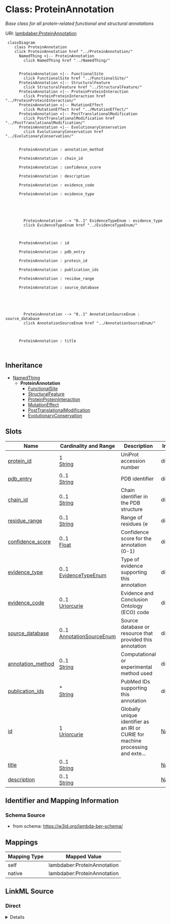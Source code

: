 

# Class: ProteinAnnotation 


_Base class for all protein-related functional and structural annotations_





URI: [lambdaber:ProteinAnnotation](https://w3id.org/lambda-ber-schema/ProteinAnnotation)





```mermaid
 classDiagram
    class ProteinAnnotation
    click ProteinAnnotation href "../ProteinAnnotation/"
      NamedThing <|-- ProteinAnnotation
        click NamedThing href "../NamedThing/"
      

      ProteinAnnotation <|-- FunctionalSite
        click FunctionalSite href "../FunctionalSite/"
      ProteinAnnotation <|-- StructuralFeature
        click StructuralFeature href "../StructuralFeature/"
      ProteinAnnotation <|-- ProteinProteinInteraction
        click ProteinProteinInteraction href "../ProteinProteinInteraction/"
      ProteinAnnotation <|-- MutationEffect
        click MutationEffect href "../MutationEffect/"
      ProteinAnnotation <|-- PostTranslationalModification
        click PostTranslationalModification href "../PostTranslationalModification/"
      ProteinAnnotation <|-- EvolutionaryConservation
        click EvolutionaryConservation href "../EvolutionaryConservation/"
      

      ProteinAnnotation : annotation_method
        
      ProteinAnnotation : chain_id
        
      ProteinAnnotation : confidence_score
        
      ProteinAnnotation : description
        
      ProteinAnnotation : evidence_code
        
      ProteinAnnotation : evidence_type
        
          
    
        
        
        ProteinAnnotation --> "0..1" EvidenceTypeEnum : evidence_type
        click EvidenceTypeEnum href "../EvidenceTypeEnum/"
    

        
      ProteinAnnotation : id
        
      ProteinAnnotation : pdb_entry
        
      ProteinAnnotation : protein_id
        
      ProteinAnnotation : publication_ids
        
      ProteinAnnotation : residue_range
        
      ProteinAnnotation : source_database
        
          
    
        
        
        ProteinAnnotation --> "0..1" AnnotationSourceEnum : source_database
        click AnnotationSourceEnum href "../AnnotationSourceEnum/"
    

        
      ProteinAnnotation : title
        
      
```





## Inheritance
* [NamedThing](NamedThing.md)
    * **ProteinAnnotation**
        * [FunctionalSite](FunctionalSite.md)
        * [StructuralFeature](StructuralFeature.md)
        * [ProteinProteinInteraction](ProteinProteinInteraction.md)
        * [MutationEffect](MutationEffect.md)
        * [PostTranslationalModification](PostTranslationalModification.md)
        * [EvolutionaryConservation](EvolutionaryConservation.md)



## Slots

| Name | Cardinality and Range | Description | Inheritance |
| ---  | --- | --- | --- |
| [protein_id](protein_id.md) | 1 <br/> [String](String.md) | UniProt accession number | direct |
| [pdb_entry](pdb_entry.md) | 0..1 <br/> [String](String.md) | PDB identifier | direct |
| [chain_id](chain_id.md) | 0..1 <br/> [String](String.md) | Chain identifier in the PDB structure | direct |
| [residue_range](residue_range.md) | 0..1 <br/> [String](String.md) | Range of residues (e | direct |
| [confidence_score](confidence_score.md) | 0..1 <br/> [Float](Float.md) | Confidence score for the annotation (0-1) | direct |
| [evidence_type](evidence_type.md) | 0..1 <br/> [EvidenceTypeEnum](EvidenceTypeEnum.md) | Type of evidence supporting this annotation | direct |
| [evidence_code](evidence_code.md) | 0..1 <br/> [Uriorcurie](Uriorcurie.md) | Evidence and Conclusion Ontology (ECO) code | direct |
| [source_database](source_database.md) | 0..1 <br/> [AnnotationSourceEnum](AnnotationSourceEnum.md) | Source database or resource that provided this annotation | direct |
| [annotation_method](annotation_method.md) | 0..1 <br/> [String](String.md) | Computational or experimental method used | direct |
| [publication_ids](publication_ids.md) | * <br/> [String](String.md) | PubMed IDs supporting this annotation | direct |
| [id](id.md) | 1 <br/> [Uriorcurie](Uriorcurie.md) | Globally unique identifier as an IRI or CURIE for machine processing and exte... | [NamedThing](NamedThing.md) |
| [title](title.md) | 0..1 <br/> [String](String.md) |  | [NamedThing](NamedThing.md) |
| [description](description.md) | 0..1 <br/> [String](String.md) |  | [NamedThing](NamedThing.md) |










## Identifier and Mapping Information






### Schema Source


* from schema: https://w3id.org/lambda-ber-schema/




## Mappings

| Mapping Type | Mapped Value |
| ---  | ---  |
| self | lambdaber:ProteinAnnotation |
| native | lambdaber:ProteinAnnotation |






## LinkML Source

<!-- TODO: investigate https://stackoverflow.com/questions/37606292/how-to-create-tabbed-code-blocks-in-mkdocs-or-sphinx -->

### Direct

<details>
```yaml
name: ProteinAnnotation
description: Base class for all protein-related functional and structural annotations
from_schema: https://w3id.org/lambda-ber-schema/
is_a: NamedThing
attributes:
  protein_id:
    name: protein_id
    description: UniProt accession number
    from_schema: https://w3id.org/lambda-ber-schema/functional_annotation
    rank: 1000
    domain_of:
    - ProteinAnnotation
    - ConformationalEnsemble
    required: true
    pattern: ^[A-Z][0-9][A-Z0-9]{3}[0-9]|[A-Z][0-9][A-Z0-9]{3}[0-9]-[0-9]+$
  pdb_entry:
    name: pdb_entry
    description: PDB identifier
    from_schema: https://w3id.org/lambda-ber-schema/functional_annotation
    rank: 1000
    domain_of:
    - ProteinAnnotation
    pattern: ^[0-9][A-Za-z0-9]{3}$
  chain_id:
    name: chain_id
    description: Chain identifier in the PDB structure
    from_schema: https://w3id.org/lambda-ber-schema/functional_annotation
    rank: 1000
    domain_of:
    - ProteinAnnotation
    pattern: ^[A-Za-z0-9]+$
  residue_range:
    name: residue_range
    description: Range of residues (e.g., '1-100', '25,27,30-35')
    from_schema: https://w3id.org/lambda-ber-schema/functional_annotation
    rank: 1000
    domain_of:
    - ProteinAnnotation
  confidence_score:
    name: confidence_score
    description: Confidence score for the annotation (0-1)
    from_schema: https://w3id.org/lambda-ber-schema/functional_annotation
    rank: 1000
    domain_of:
    - ProteinAnnotation
    range: float
    minimum_value: 0
    maximum_value: 1
  evidence_type:
    name: evidence_type
    description: Type of evidence supporting this annotation
    from_schema: https://w3id.org/lambda-ber-schema/functional_annotation
    rank: 1000
    domain_of:
    - ProteinAnnotation
    range: EvidenceTypeEnum
  evidence_code:
    name: evidence_code
    description: Evidence and Conclusion Ontology (ECO) code
    from_schema: https://w3id.org/lambda-ber-schema/functional_annotation
    rank: 1000
    domain_of:
    - ProteinAnnotation
    range: uriorcurie
  source_database:
    name: source_database
    description: Source database or resource that provided this annotation
    from_schema: https://w3id.org/lambda-ber-schema/functional_annotation
    rank: 1000
    domain_of:
    - ProteinAnnotation
    range: AnnotationSourceEnum
  annotation_method:
    name: annotation_method
    description: Computational or experimental method used
    from_schema: https://w3id.org/lambda-ber-schema/functional_annotation
    rank: 1000
    domain_of:
    - ProteinAnnotation
  publication_ids:
    name: publication_ids
    description: PubMed IDs supporting this annotation
    from_schema: https://w3id.org/lambda-ber-schema/functional_annotation
    rank: 1000
    domain_of:
    - ProteinAnnotation
    multivalued: true
    pattern: ^PMID:[0-9]+$

```
</details>

### Induced

<details>
```yaml
name: ProteinAnnotation
description: Base class for all protein-related functional and structural annotations
from_schema: https://w3id.org/lambda-ber-schema/
is_a: NamedThing
attributes:
  protein_id:
    name: protein_id
    description: UniProt accession number
    from_schema: https://w3id.org/lambda-ber-schema/functional_annotation
    rank: 1000
    alias: protein_id
    owner: ProteinAnnotation
    domain_of:
    - ProteinAnnotation
    - ConformationalEnsemble
    range: string
    required: true
    pattern: ^[A-Z][0-9][A-Z0-9]{3}[0-9]|[A-Z][0-9][A-Z0-9]{3}[0-9]-[0-9]+$
  pdb_entry:
    name: pdb_entry
    description: PDB identifier
    from_schema: https://w3id.org/lambda-ber-schema/functional_annotation
    rank: 1000
    alias: pdb_entry
    owner: ProteinAnnotation
    domain_of:
    - ProteinAnnotation
    range: string
    pattern: ^[0-9][A-Za-z0-9]{3}$
  chain_id:
    name: chain_id
    description: Chain identifier in the PDB structure
    from_schema: https://w3id.org/lambda-ber-schema/functional_annotation
    rank: 1000
    alias: chain_id
    owner: ProteinAnnotation
    domain_of:
    - ProteinAnnotation
    range: string
    pattern: ^[A-Za-z0-9]+$
  residue_range:
    name: residue_range
    description: Range of residues (e.g., '1-100', '25,27,30-35')
    from_schema: https://w3id.org/lambda-ber-schema/functional_annotation
    rank: 1000
    alias: residue_range
    owner: ProteinAnnotation
    domain_of:
    - ProteinAnnotation
    range: string
  confidence_score:
    name: confidence_score
    description: Confidence score for the annotation (0-1)
    from_schema: https://w3id.org/lambda-ber-schema/functional_annotation
    rank: 1000
    alias: confidence_score
    owner: ProteinAnnotation
    domain_of:
    - ProteinAnnotation
    range: float
    minimum_value: 0
    maximum_value: 1
  evidence_type:
    name: evidence_type
    description: Type of evidence supporting this annotation
    from_schema: https://w3id.org/lambda-ber-schema/functional_annotation
    rank: 1000
    alias: evidence_type
    owner: ProteinAnnotation
    domain_of:
    - ProteinAnnotation
    range: EvidenceTypeEnum
  evidence_code:
    name: evidence_code
    description: Evidence and Conclusion Ontology (ECO) code
    from_schema: https://w3id.org/lambda-ber-schema/functional_annotation
    rank: 1000
    alias: evidence_code
    owner: ProteinAnnotation
    domain_of:
    - ProteinAnnotation
    range: uriorcurie
  source_database:
    name: source_database
    description: Source database or resource that provided this annotation
    from_schema: https://w3id.org/lambda-ber-schema/functional_annotation
    rank: 1000
    alias: source_database
    owner: ProteinAnnotation
    domain_of:
    - ProteinAnnotation
    range: AnnotationSourceEnum
  annotation_method:
    name: annotation_method
    description: Computational or experimental method used
    from_schema: https://w3id.org/lambda-ber-schema/functional_annotation
    rank: 1000
    alias: annotation_method
    owner: ProteinAnnotation
    domain_of:
    - ProteinAnnotation
    range: string
  publication_ids:
    name: publication_ids
    description: PubMed IDs supporting this annotation
    from_schema: https://w3id.org/lambda-ber-schema/functional_annotation
    rank: 1000
    alias: publication_ids
    owner: ProteinAnnotation
    domain_of:
    - ProteinAnnotation
    range: string
    multivalued: true
    pattern: ^PMID:[0-9]+$
  id:
    name: id
    description: Globally unique identifier as an IRI or CURIE for machine processing
      and external references. Used for linking data across systems and semantic web
      integration.
    from_schema: https://w3id.org/lambda-ber-schema/
    rank: 1000
    identifier: true
    alias: id
    owner: ProteinAnnotation
    domain_of:
    - NamedThing
    range: uriorcurie
    required: true
  title:
    name: title
    from_schema: https://w3id.org/lambda-ber-schema/
    rank: 1000
    slot_uri: dcterms:title
    alias: title
    owner: ProteinAnnotation
    domain_of:
    - NamedThing
    range: string
  description:
    name: description
    from_schema: https://w3id.org/lambda-ber-schema/
    rank: 1000
    alias: description
    owner: ProteinAnnotation
    domain_of:
    - NamedThing
    - AttributeGroup
    range: string

```
</details>